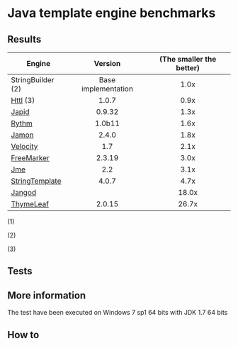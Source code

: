 # Java template engine benchmarks


## Results 

| Engine                                   | Version     |   (The smaller the better) |
| ---------------------------------------- |:-----------:|:-----:|
| StringBuilder  (2)                       |  Base implementation           |   1.0x |
| [Httl](./httl.md)  (3)                   |  1.0.7      |   0.9x |
| [Japid](./japid.md)                      |  0.9.32     |   1.3x |
| [Rythm](./rythm.md)                      |  1.0b11     |   1.6x |
| [Jamon](./jamon.md)                      |  2.4.0      |   1.8x |
| [Velocity](./velocity.md)                |  1.7        |   2.1x |
| [FreeMarker](./freemarker.md)            |  2.3.19     |   3.0x |
| [Jme](./jme.md)                          |  2.2        |   3.1x |
| [StringTemplate](./stringtemplate.md)    |  4.0.7      |   4.7x |
| [Jangod](./jangod.md)                    |             |  18.0x |
| [ThymeLeaf](./thymeleaf.md)              |  2.0.15     |  26.7x |

(1) 

(2)

(3) 

## Tests

## More information 

The test have been executed on Windows 7 sp1 64 bits with JDK 1.7 64 bits 

## How to 
